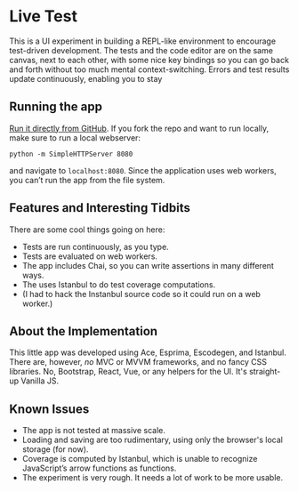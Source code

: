 # Live Test

This is a UI experiment in building a REPL-like environment to encourage test-driven development. The tests and the code editor are on the same canvas, next to each other, with some nice key bindings so you can go back and forth without too much mental context-switching. Errors and test results update continuously, enabling you to stay

## Running the app

<a href="http://rtoal.github.io/live-test">Run it directly from GitHub</a>. If you fork the repo and want to run locally, make sure to run a local webserver:

```
python -m SimpleHTTPServer 8080
```

and navigate to `localhost:8080`. Since the application uses web workers, you can’t run the app from the file system.

## Features and Interesting Tidbits

There are some cool things going on here:

 * Tests are run continuously, as you type.
 * Tests are evaluated on web workers.
 * The app includes Chai, so you can write assertions in many different ways.
 * The uses Istanbul to do test coverage computations.
 * (I had to hack the Instanbul source code so it could run on a web worker.)

## About the Implementation

This little app was developed using Ace, Esprima, Escodegen, and Istanbul. There are, however, <em>no</em> MVC or MVVM frameworks, and no fancy CSS libraries. No, Bootstrap, React, Vue, or any helpers for the UI. It's straight-up Vanilla JS.

## Known Issues

* The app is not tested at massive scale.
* Loading and saving are too rudimentary, using only the browser's local storage (for now).
* Coverage is computed by Istanbul, which is unable to recognize JavaScript’s arrow functions as functions.
* The experiment is very rough. It needs a lot of work to be more usable.
